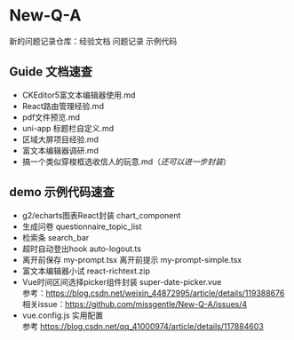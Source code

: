 # New-Q-A
新的问题记录仓库：经验文档 问题记录 示例代码

## Guide 文档速查

- CKEditor5富文本编辑器使用.md    
- React路由管理经验.md    
- pdf文件预览.md    
- uni-app 标题栏自定义.md    
- 区域大屏项目经验.md    
- 富文本编辑器调研.md    
- 搞一个类似穿梭框选收信人的玩意.md（*还可以进一步封装*）    


## demo 示例代码速查 

- g2/echarts图表React封装 chart_component
- 生成问卷 questionnaire_topic_list
- 检索条 search_bar
- 超时自动登出hook auto-logout.ts
- 离开前保存 my-prompt.tsx 离开前提示 my-prompt-simple.tsx
- 富文本编辑器小试 react-richtext.zip
- Vue时间区间选择picker组件封装 super-date-picker.vue    
  参考：https://blog.csdn.net/weixin_44872995/article/details/119388676    
  相关issue：https://github.com/missgentle/New-Q-A/issues/4
- vue.config.js 实用配置    
  参考 https://blog.csdn.net/qq_41000974/article/details/117884603
